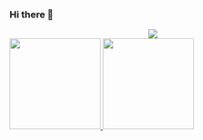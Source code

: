 ### Hi there 👋

<!--
**insung93/insung93** is a ✨ _special_ ✨ repository because its `README.md` (this file) appears on your GitHub profile.

Here are some ideas to get you started:

- 🔭 I’m currently working on ...
- 🌱 I’m currently learning ...
- 👯 I’m looking to collaborate on ...
- 🤔 I’m looking for help with ...
- 💬 Ask me about ...
- 📫 How to reach me: ...
- 😄 Pronouns: ...
- ⚡ Fun fact: ...
-->
<div align=center>
<a href="https://hits.seeyoufarm.com"><img src="https://hits.seeyoufarm.com/api/count/incr/badge.svg?url=https%3A%2F%2Fgithub.com%2Finsung93&count_bg=%2379C83D&title_bg=%23555555&icon=aircanada.svg&icon_color=%23E7E7E7&title=hits&edge_flat=false"/></a>                 
</div>
  
<a href="https://github.com/insung93">
  <img src="https://github-readme-stats.vercel.app/api?username=insung93&count_private=true" height="160" />
</a>
<a href="https://github.com/insung93">
  <img src="https://github-readme-stats.vercel.app/api/top-langs/?username=insung93&langs_count=8&hide=html,css&layout=compact" height="160" />
</a>
